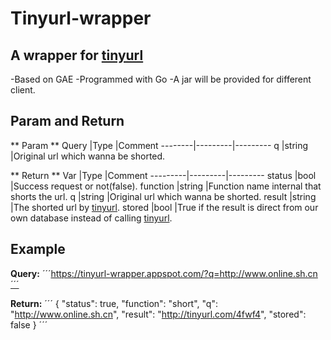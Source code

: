 # Tinyurl-wrapper

## A wrapper for [tinyurl](http://www.tinyurl.com) ##
-Based on GAE
-Programmed with Go
-A jar will be provided for different client.

## Param and Return ##

** Param **
Query   |Type     |Comment
--------|---------|---------
q       |string  |Original url which wanna be shorted.

** Return **
Var      |Type     |Comment
---------|---------|---------
status   |bool     |Success request or not(false).
function |string   |Function name internal that shorts the url.
q        |string   |Original url which wanna be shorted.
result   |string   |The shorted url by [tinyurl](http://www.tinyurl.com).
stored   |bool     |True if the result is direct from our own database instead of calling [tinyurl](http://www.tinyurl.com).


## Example ##

**Query:**
´´´https://tinyurl-wrapper.appspot.com/?q=http://www.online.sh.cn´´´

**Return:**
´´´
{
  "status": true,
  "function": "short",
  "q": "http://www.online.sh.cn",
  "result": "http://tinyurl.com/4fwf4",
  "stored": false
}
´´´

